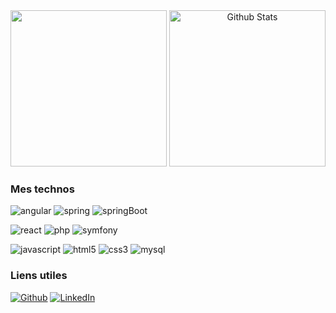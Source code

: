 <p align="center">
  <img src="https://raw.github.com/Tylyfox/Tylyfox/master/img/laptop.png" height="250" style="margin-top: 50px"/>
  <img src="https://github-readme-stats.vercel.app/api?username=Tylyfox&show_icons=true&theme=graywhite" alt="Github Stats" height="250" />
</p>

<h3> Mes technos </h3>
<p> 
  <img alt="angular" src="https://img.shields.io/badge/Angular-DD0031?style=for-the-badge&logo=angular&logoColor=white" />
  <img alt="spring" src="https://img.shields.io/badge/Spring-6DB33F?style=for-the-badge&logo=spring&logoColor=white" />
  <img alt="springBoot" src="https://img.shields.io/badge/Spring_Boot-F2F4F9?style=for-the-badge&logo=spring-boot" />
</p>
<p> 
  <img alt="react" src="https://img.shields.io/badge/react-%2320232a.svg?style=for-the-badge&logo=react&logoColor=%2361DAFB" />
  <img alt="php" src="https://img.shields.io/badge/PHP-777BB4?style=for-the-badge&logo=php&logoColor=white"/>
  <img alt="symfony" src="https://img.shields.io/badge/symfony-%23000000.svg?style=for-the-badge&logo=symfony&logoColor=white" />
</p>
<p>
  <img alt="javascript" src="https://img.shields.io/badge/JavaScript-F7DF1E?style=for-the-badge&logo=javascript&logoColor=black" />
  <img alt="html5" src="https://img.shields.io/badge/HTML5-E34F26?style=for-the-badge&logo=html5&logoColor=white" />
  <img alt="css3" src="https://img.shields.io/badge/CSS3-1572B6?style=for-the-badge&logo=css3&logoColor=white" />
  <img alt="mysql" src="https://img.shields.io/badge/mysql-%2300f.svg?style=for-the-badge&logo=mysql&logoColor=white" />
</p>

 <h3>Liens utiles</h3>
<p>
<a href="https://github.com/Tylyfox" target="_blank"><img alt="Github" src="https://img.shields.io/badge/GitHub-%2312100E.svg?&style=for-the-badge&logo=Github&logoColor=white" /></a>
<a href="https://www.linkedin.com/in/valentin-cadart-93762b161" target="_blank"><img alt="LinkedIn" src="https://img.shields.io/badge/linkedin-%230077B5.svg?&style=for-the-badge&logo=linkedin&logoColor=white" />
</p>
